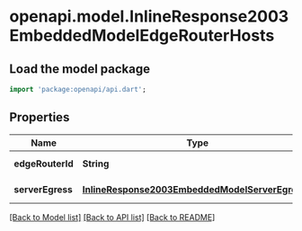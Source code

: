 # openapi.model.InlineResponse2003EmbeddedModelEdgeRouterHosts

## Load the model package
```dart
import 'package:openapi/api.dart';
```

## Properties
Name | Type | Description | Notes
------------ | ------------- | ------------- | -------------
**edgeRouterId** | **String** |  | [default to null]
**serverEgress** | [**InlineResponse2003EmbeddedModelServerEgress1**](InlineResponse2003EmbeddedModelServerEgress1.md) |  | [default to null]

[[Back to Model list]](../README.md#documentation-for-models) [[Back to API list]](../README.md#documentation-for-api-endpoints) [[Back to README]](../README.md)


